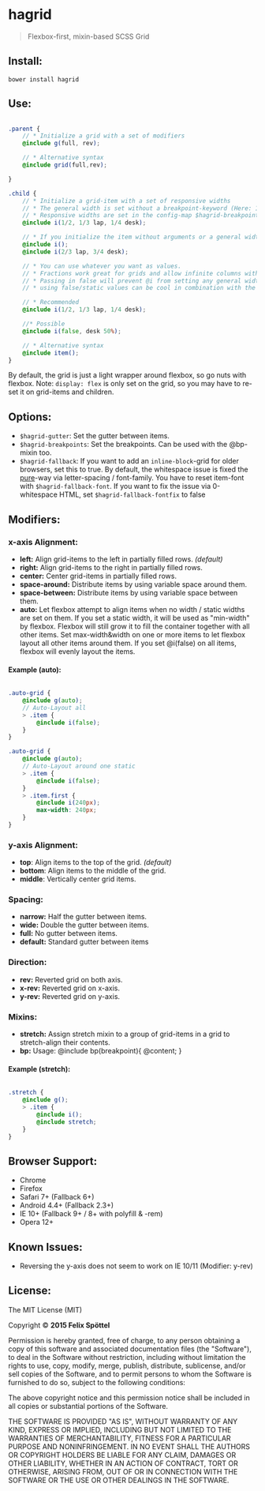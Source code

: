 # hagrid

> Flexbox-first, mixin-based SCSS Grid

## Install:

```
bower install hagrid
```

## Use:

```scss

.parent {
    // * Initialize a grid with a set of modifiers
    @include g(full, rev);

    // * Alternative syntax
    @include grid(full,rev);

}

.child {
    // * Initialize a grid-item with a set of responsive widths
    // * The general width is set without a breakpoint-keyword (Here: 1/2)
    // * Responsive widths are set in the config-map $hagrid-breakpoints
    @include i(1/2, 1/3 lap, 1/4 desk);

    // * If you initialize the item without arguments or a general width, it defaults to 100% (mobile first)
    @include i();
    @include i(2/3 lap, 3/4 desk);

    // * You can use whatever you want as values.
    // * Fractions work great for grids and allow infinite columns without doing math.
    // * Passing in false will prevent @i from setting any general width (Responsive widths are false by default)
    // * using false/static values can be cool in combination with the "auto"-modifier

    // * Recommended
    @include i(1/2, 1/3 lap, 1/4 desk);

    //* Possible
    @include i(false, desk 50%);

    // * Alternative syntax
    @include item();
}

```

By default, the grid is just a light wrapper around flexbox, so go nuts with flexbox. Note: `display: flex` is only set on the grid, so you may have to re-set it on grid-items and children.

## Options:
 - `$hagrid-gutter`: Set the gutter between items.
 - `$hagrid-breakpoints`: Set the breakpoints. Can be used with the @bp-mixin too.
 - `$hagrid-fallback`: If you want to add an `inline-block`-grid for older browsers, set this to true. By default, the whitespace issue is fixed the [pure](http://purecss.io)-way via letter-spacing / font-family. You have to reset item-font with `$hagrid-fallback-font`. If you want to fix the issue via 0-whitespace HTML, set `$hagrid-fallback-fontfix` to false

## Modifiers:

### x-axis Alignment:

 - **left:** Align grid-items to the left in partially filled rows. *(default)*
 - **right:** Align grid-items to the right in partially filled rows.
 - **center:** Center grid-items in partially filled rows.
 - **space-around:** Distribute items by using variable space around them.
 - **space-between:** Distribute items by using variable space between them.
 - **auto:** Let flexbox attempt to align items when no width / static widths are set on them. If you set a static width, it will be used as "min-width" by flexbox. Flexbox will still grow it to fill the container together with all other items. Set max-width&width on one or more items to let flexbox layout all other items around them. If you set @i(false) on all items, flexbox will evenly layout the items.
 
 #### Example (auto):
 
```scss

.auto-grid {
    @include g(auto);
    // Auto-Layout all
    > .item {
        @include i(false);
    }
}

.auto-grid {
    @include g(auto);
    // Auto-Layout around one static
    > .item {
        @include i(false);
    }
    > .item.first {
        @include i(240px);
        max-width: 240px;
    }
}

```

### y-axis Alignment:

 - **top**: Align items to the top of the grid. *(default)*
 - **bottom**: Align items to the middle of the grid.
 - **middle**: Vertically center grid items.

### Spacing:

 - **narrow:** Half the gutter between items.
 - **wide:** Double the gutter between items.
 - **full:** No gutter between items.
 - **default:** Standard gutter between items

### Direction:

 - **rev:**  Reverted grid on both axis.
 - **x-rev:** Reverted grid on x-axis.
 - **y-rev:** Reverted grid on y-axis.

### Mixins:

 - **stretch:** Assign stretch mixin to a group of grid-items in a grid to stretch-align their contents.
 - **bp:** Usage: @include bp(breakpoint){ @content; }
 
#### Example (stretch):

```scss

.stretch {
    @include g();
    > .item {
        @include i();
        @include stretch;
    }
}

```
## Browser Support:

 - Chrome
 - Firefox
 - Safari 7+ (Fallback 6+)
 - Android 4.4+ (Fallback 2.3+)
 - IE 10+ (Fallback 9+ / 8+ with polyfill & -rem)
 - Opera 12+

## Known Issues:

 - Reversing the y-axis does not seem to work on IE 10/11 (Modifier: y-rev)

## License:

The MIT License (MIT)

Copyright © **2015 Felix Spöttel**

Permission is hereby granted, free of charge, to any person obtaining a copy
of this software and associated documentation files (the "Software"), to deal
in the Software without restriction, including without limitation the rights
to use, copy, modify, merge, publish, distribute, sublicense, and/or sell
copies of the Software, and to permit persons to whom the Software is
furnished to do so, subject to the following conditions:

The above copyright notice and this permission notice shall be included in all
copies or substantial portions of the Software.

THE SOFTWARE IS PROVIDED "AS IS", WITHOUT WARRANTY OF ANY KIND, EXPRESS OR
IMPLIED, INCLUDING BUT NOT LIMITED TO THE WARRANTIES OF MERCHANTABILITY,
FITNESS FOR A PARTICULAR PURPOSE AND NONINFRINGEMENT. IN NO EVENT SHALL THE
AUTHORS OR COPYRIGHT HOLDERS BE LIABLE FOR ANY CLAIM, DAMAGES OR OTHER
LIABILITY, WHETHER IN AN ACTION OF CONTRACT, TORT OR OTHERWISE, ARISING FROM,
OUT OF OR IN CONNECTION WITH THE SOFTWARE OR THE USE OR OTHER DEALINGS IN THE
SOFTWARE.
